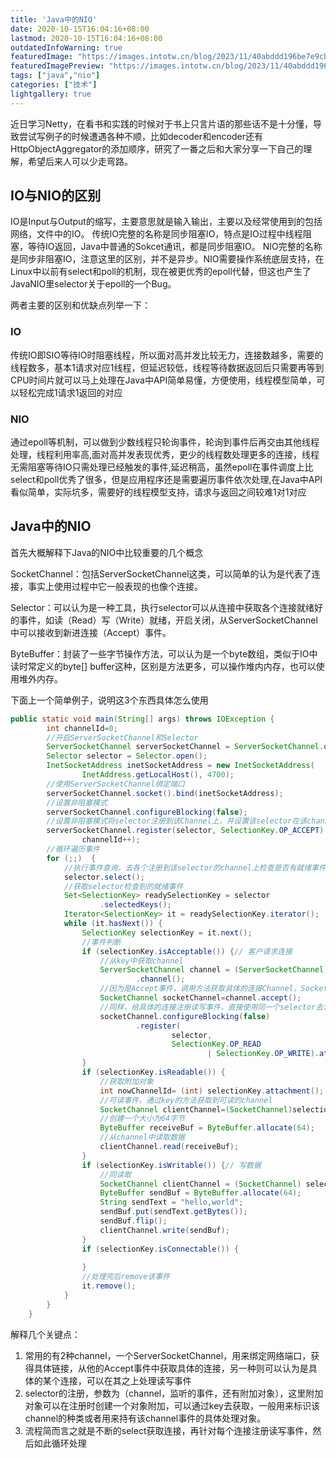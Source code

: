 ```yaml
---
title: 'Java中的NIO'
date: 2020-10-15T16:04:16+08:00
lastmod: 2020-10-15T16:04:16+08:00
outdatedInfoWarning: true
featuredImage: "https://images.intotw.cn/blog/2023/11/40abddd196be7e9cb79b83534d4983a4.webp"
featuredImagePreview: "https://images.intotw.cn/blog/2023/11/40abddd196be7e9cb79b83534d4983a4.webp"
tags: ["java","nio"]
categories: ["技术"]
lightgallery: true
---
```


近日学习Netty，在看书和实践的时候对于书上只言片语的那些话不是十分懂，导致尝试写例子的时候遭遇各种不顺，比如decoder和encoder还有HttpObjectAggregator的添加顺序，研究了一番之后和大家分享一下自己的理解，希望后来人可以少走弯路。

## IO与NIO的区别
IO是Input与Output的缩写，主要意思就是输入输出，主要以及经常使用到的包括网络，文件中的IO。
传统IO完整的名称是同步阻塞IO，特点是IO过程中线程阻塞，等待IO返回，Java中普通的Sokcet通讯，都是同步阻塞IO。
NIO完整的名称是同步非阻塞IO，注意这里的区别，并不是异步。NIO需要操作系统底层支持，在Linux中以前有select和poll的机制，现在被更优秀的epoll代替，但这也产生了JavaNIO里selector关于epoll的一个Bug。

两者主要的区别和优缺点列举一下：

### IO
传统IO即SIO等待IO时阻塞线程，所以面对高并发比较无力，连接数越多，需要的线程数多，基本1请求对应1线程，但延迟较低，线程等待数据返回后只需要再等到CPU时间片就可以马上处理在Java中API简单易懂，方便使用，线程模型简单，可以轻松完成1请求1返回的对应
### NIO
通过epoll等机制，可以做到少数线程只轮询事件，轮询到事件后再交由其他线程处理，线程利用率高,面对高并发表现优秀，更少的线程数处理更多的连接，线程无需阻塞等待IO只需处理已经触发的事件,延迟稍高，虽然epoll在事件调度上比select和poll优秀了很多，但是应用程序还是需要遍历事件依次处理,在Java中API看似简单，实际坑多，需要好的线程模型支持，请求与返回之间较难1对1对应


## Java中的NIO
首先大概解释下Java的NIO中比较重要的几个概念

SocketChannel：包括ServerSocketChannel这类，可以简单的认为是代表了连接，事实上使用过程中它一般表现的也像个连接。

Selector：可以认为是一种工具，执行selector可以从连接中获取各个连接就绪好的事件，如读（Read）写（Write）就绪，开启关闭，从ServerSocketChannel中可以接收到新进连接（Accept）事件。

ByteBuffer：封装了一些字节操作方法，可以认为是一个byte数组，类似于IO中读时常定义的byte[] buffer这种，区别是方法更多，可以操作堆内内存，也可以使用堆外内存。

下面上一个简单例子，说明这3个东西具体怎么使用
```java
public static void main(String[] args) throws IOException {
        int channelId=0;
        //开启ServerSocketChannel和Selector
        ServerSocketChannel serverSocketChannel = ServerSocketChannel.open();
        Selector selector = Selector.open();
        InetSocketAddress inetSocketAddress = new InetSocketAddress(
                InetAddress.getLocalHost(), 4700);
        //使用ServerSocketChannel绑定端口
        serverSocketChannel.socket().bind(inetSocketAddress);
        //设置非阻塞模式
        serverSocketChannel.configureBlocking(false);
        //设置非阻塞模式将selector注册到该Channel上，并设置该selector在该channel上监听Accept事件，该事件标致一个连接建立
        serverSocketChannel.register(selector, SelectionKey.OP_ACCEPT).attach(
                channelId++);
        //循环遍历事件
        for (;;)  {
            //执行事件查询，去各个注册到该selector的channel上检查是否有就绪事件，该方法会阻塞，可以设置等待最长时间
            selector.select();
            //获取selector检查到的就绪事件
            Set<SelectionKey> readySelectionKey = selector
                    .selectedKeys();
            Iterator<SelectionKey> it = readySelectionKey.iterator();
            while (it.hasNext()) {
                SelectionKey selectionKey = it.next();
                //事件判断
                if (selectionKey.isAcceptable()) {// 客户请求连接
                    //从key中获取channel
                    ServerSocketChannel channel = (ServerSocketChannel) selectionKey
                            .channel();
                    //因为是Accept事件，调用方法获取具体的连接Channel，SocketChannel
                    SocketChannel socketChannel=channel.accept();
                    //同样，给具体的连接注册读写事件，直接使用同一个selector去注册
                    socketChannel.configureBlocking(false)
                            .register(
                                    selector,
                                    SelectionKey.OP_READ
                                            | SelectionKey.OP_WRITE).attach(channelId++);
                }
                if (selectionKey.isReadable()) {
                    //获取附加对象
                    int nowChannelId= (int) selectionKey.attachment();
                    //可读事件，通过key的方法获取到可读的channel
                    SocketChannel clientChannel=(SocketChannel)selectionKey.channel();
                    //创建一个大小为64字节
                    ByteBuffer receiveBuf = ByteBuffer.allocate(64);
                    //从channel中读取数据
                    clientChannel.read(receiveBuf);
                }
                if (selectionKey.isWritable()) {// 写数据
                    //同读取
                    SocketChannel clientChannel = (SocketChannel) selectionKey.channel();
                    ByteBuffer sendBuf = ByteBuffer.allocate(64);
                    String sendText = "hello,world";
                    sendBuf.put(sendText.getBytes());
                    sendBuf.flip();
                    clientChannel.write(sendBuf);
                }
                if (selectionKey.isConnectable()) {
 
                }
                //处理完后remove该事件
                it.remove();
            }
        }
    }
```

解释几个关键点：
1. 常用的有2种channel，一个ServerSocketChannel，用来绑定网络端口，获得具体链接，从他的Accept事件中获取具体的连接，另一种则可以认为是具体的某个连接，可以在其之上处理读写事件
2. selector的注册，参数为（channel，监听的事件，还有附加对象），这里附加对象可以在注册时创建一个对象附加，可以通过key去获取，一般用来标识该channel的种类或者用来持有该channel事件的具体处理对象。
3. 流程简而言之就是不断的select获取连接，再针对每个连接注册读写事件，然后如此循环处理
